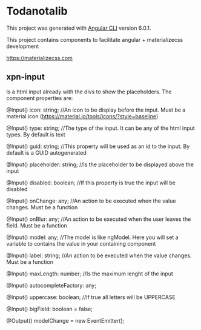 # Todanotalib

This project was generated with [Angular CLI](https://github.com/angular/angular-cli) version 6.0.1.

This project contains components to facilitate angular + materializecss development

https://materializecss.com

## xpn-input

Is a html input already with the divs to show the placeholders. The component properties are:

@Input() icon: string; //An icon to be display before the input. Must be a material icon (https://material.io/tools/icons/?style=baseline)

@Input() type: string; //The type of the input. It can be any of the html input types. By default is text

@Input() guid: string; //This property will be used as an id to the input. By default is a GUID autogenerated

@Input() placeholder: string; //Is the placeholder to be displayed above the input

@Input() disabled: boolean; //If this property is true the input will be disabled

@Input() onChange: any; //An action to be executed when the value changes. Must be a function

@Input() onBlur: any; //An action to be executed when the user leaves the field. Must be a function

@Input() model: any; //The model is like ngModel. Here you will set a variable to contains the value in your containing component

@Input() label: string; //An action to be executed when the value changes. Must be a function

@Input() maxLength: number; //Is the maximum lenght of the input

@Input() autocompleteFactory: any;

@Input() uppercase: boolean; //If true all letters will be UPPERCASE

@Input() bigField: boolean = false;

@Output() modelChange = new EventEmitter<any>();


